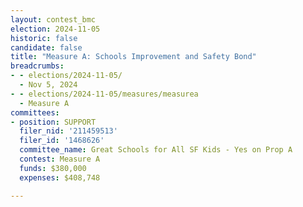 ```yaml
---
layout: contest_bmc
election: 2024-11-05
historic: false
candidate: false
title: "Measure A: Schools Improvement and Safety Bond"
breadcrumbs:
- - elections/2024-11-05/
  - Nov 5, 2024
- - elections/2024-11-05/measures/measurea
  - Measure A
committees:
- position: SUPPORT
  filer_nid: '211459513'
  filer_id: '1468626'
  committee_name: Great Schools for All SF Kids - Yes on Prop A
  contest: Measure A
  funds: $380,000
  expenses: $408,748

---
```

